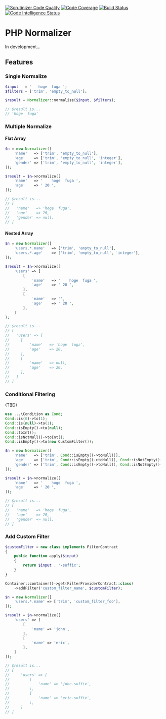 [![Scrutinizer Code Quality](https://scrutinizer-ci.com/g/t-kuni/php-normalizer/badges/quality-score.png?b=master)](https://scrutinizer-ci.com/g/t-kuni/php-normalizer/?branch=master)
[![Code Coverage](https://scrutinizer-ci.com/g/t-kuni/php-normalizer/badges/coverage.png?b=master)](https://scrutinizer-ci.com/g/t-kuni/php-normalizer/?branch=master)
[![Build Status](https://scrutinizer-ci.com/g/t-kuni/php-normalizer/badges/build.png?b=master)](https://scrutinizer-ci.com/g/t-kuni/php-normalizer/build-status/master)
[![Code Intelligence Status](https://scrutinizer-ci.com/g/t-kuni/php-normalizer/badges/code-intelligence.svg?b=master)](https://scrutinizer-ci.com/code-intelligence)

# PHP Normalizer

In development...

## Features

### Single Normalize

```php
$input   = '   hoge  fuga ';
$filters = ['trim', 'empty_to_null'];

$result = Normalizer::normalize($input, $filters);

// $result is...
// 'hoge  fuga'
```

### Multiple Normalize

#### Flat Array

```php
$n = new Normalizer([
    'name'   => ['trim', 'empty_to_null'],
    'age'    => ['trim', 'empty_to_null', 'integer'],
    'gender' => ['trim', 'empty_to_null', 'integer'],
]);

$result = $n->normalize([
    'name'   => '    hoge  fuga ',
    'age'    => ' 20 ',
]);

// $result is...
// [
//   'name'   => 'hoge  fuga',
//   'age'    => 20,
//   'gender' => null,
// ]
```

#### Nested Array

```php
$n = new Normalizer([
    'users.*.name'   => ['trim', 'empty_to_null'],
    'users.*.age'    => ['trim', 'empty_to_null', 'integer'],
]);

$result = $n->normalize([
    'users' => [
        [
            'name'   => '    hoge  fuga ',
            'age'    => ' 20 ',
        ],
        [
            'name'   => '',
            'age'    => ' 20 ',
        ],
    ]
);

// $result is...
// [
//   'users' => [
//     [
//         'name'   => 'hoge  fuga',
//         'age'    => 20,
//     ],
//     [
//         'name'   => null,
//         'age'    => 20,
//     ],
//   ]
// ]
```

### Conditional Filtering 

(TBD)

```php
use ...\Condition as Cond;
Cond::is(0)->to(1);
Cond::is(null)->to(1);
Cond::isEmpty()->to(null);
Cond::toInt();
Cond::isNotNull()->toInt();
Cond::isEmpty()->to(new CustomFilter());
```

```php
$n = new Normalizer([
    'name'   => ['trim', Cond::isEmpty()->toNull()],
    'age'    => ['trim', Cond::isEmpty()->toNull(), Cond::isNotEmpty()->toInt()],
    'gender' => ['trim', Cond::isEmpty()->toNull(), Cond::isNotEmpty()->toInt()],
]);

$result = $n->normalize([
    'name'   => '    hoge  fuga ',
    'age'    => ' 20 ',
]);

// $result is...
// [
//   'name'   => 'hoge  fuga',
//   'age'    => 20,
//   'gender' => null,
// ]
```

### Add Custom Filter

```php
$customFilter = new class implements FilterContract
{
    public function apply($input)
    {
        return $input . '-suffix';
    }
}

Container::container()->get(FilterProviderContract::class)
    ->addFilter('custom_filter_name', $customFilter);

$n = new Normalizer([
    'users.*.name' => ['trim', 'custom_filter_foo'],
]);

$result = $n->normalize([
    'users' => [
        [
            'name' => 'john',
        ],
        [
            'name' => 'eric',
        ],
    ]
]);

// $result is...
// [
//     'users' => [
//         [
//             'name' => 'john-suffix',
//         ],
//         [
//             'name' => 'eric-suffix',
//         ],
//     ]
// ]
```
